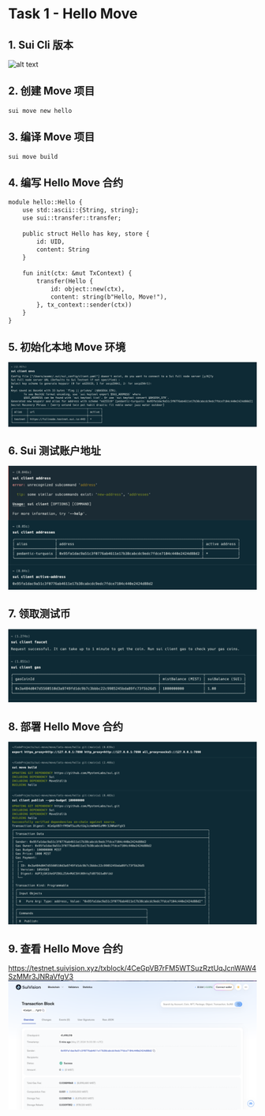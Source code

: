 # Task 1 - Hello Move

## 1. Sui Cli 版本
![alt text](image.png)

## 2. 创建 Move 项目
```
sui move new hello
```

## 3. 编译 Move 项目
```
sui move build
```

## 4. 编写 Hello Move 合约
```move
module hello::Hello {
    use std::ascii::{String, string};
    use sui::transfer::transfer;

    public struct Hello has key, store {
        id: UID,
        content: String
    }

    fun init(ctx: &mut TxContext) {
        transfer(Hello {
            id: object::new(ctx),
            content: string(b"Hello, Move!"),
        }, tx_context::sender(ctx))
    }
}
```

## 5. 初始化本地 Move 环境
![alt text](./%20task1-img/image-1.png)

## 6. Sui 测试账户地址
![alt text](./%20task1-img/image-2.png)

## 7. 领取测试币
![alt text](./%20task1-img/image-3.png)

## 8. 部署 Hello Move 合约
![alt text](./%20task1-img/image-4.png)

## 9. 查看 Hello Move 合约
https://testnet.suivision.xyz/txblock/4CeGpVB7rFM5WTSuzRztUqJcnWAW4SzMMr3JNRaVfgV3
![alt text](./%20task1-img/image-5.png)